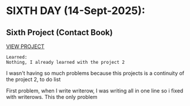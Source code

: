 # SIXTH DAY (14-Sept-2025):

## Sixth Project (Contact Book)

[VIEW PROJECT](https://github.com/JonathanManzanoDiaz/experting-python/tree/31e5a7637ab7e80ed3ed163153ab75f8378d20fd/0006-contact-book)

```
Learned:
Nothing, I already learned with the project 2
```

I wasn't having so much problems because this projects is a continuity of the project 2, to do list

First problem, when I write writerow, I was writing all in one line so i fixed with writerows. This the only problem
